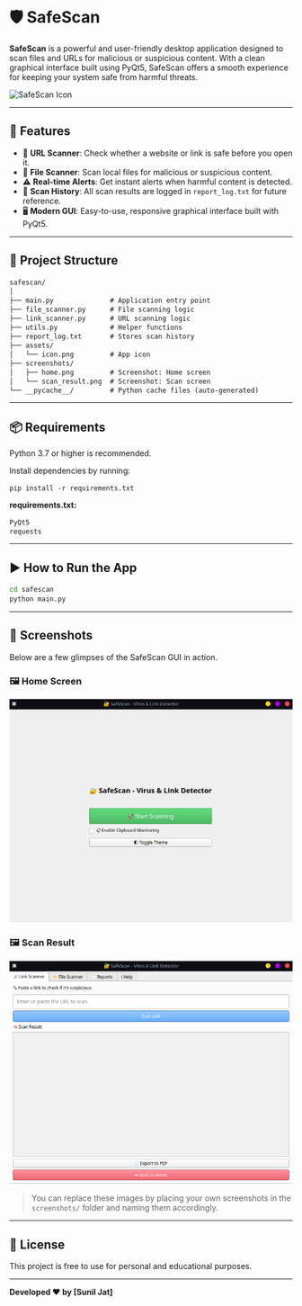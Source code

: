 # 🛡️ SafeScan

**SafeScan** is a powerful and user-friendly desktop application designed to scan files and URLs for malicious or suspicious content. With a clean graphical interface built using PyQt5, SafeScan offers a smooth experience for keeping your system safe from harmful threats.

![SafeScan Icon](safescan/assets/icon.png)

---

## 🚀 Features

- 🔗 **URL Scanner**: Check whether a website or link is safe before you open it.
- 📂 **File Scanner**: Scan local files for malicious or suspicious content.
- ⚠️ **Real-time Alerts**: Get instant alerts when harmful content is detected.
- 📝 **Scan History**: All scan results are logged in `report_log.txt` for future reference.
- 🖥️ **Modern GUI**: Easy-to-use, responsive graphical interface built with PyQt5.

---

## 🧱 Project Structure

```
safescan/
│
├── main.py              # Application entry point
├── file_scanner.py      # File scanning logic
├── link_scanner.py      # URL scanning logic
├── utils.py             # Helper functions
├── report_log.txt       # Stores scan history
├── assets/
│   └── icon.png         # App icon
├── screenshots/
│   ├── home.png         # Screenshot: Home screen
│   └── scan_result.png  # Screenshot: Scan screen
└── __pycache__/         # Python cache files (auto-generated)
```

---

## 📦 Requirements

Python 3.7 or higher is recommended.

Install dependencies by running:

```
pip install -r requirements.txt
```

**requirements.txt:**
```
PyQt5
requests
```

---

## ▶️ How to Run the App

```bash
cd safescan
python main.py
```

---

## 📸 Screenshots

Below are a few glimpses of the SafeScan GUI in action.

### 🖼️ Home Screen
![Home Screen](home.png)

### 🖼️ Scan Result
![Scan Screen](scan.png)

> You can replace these images by placing your own screenshots in the `screenshots/` folder and naming them accordingly.

---

## 📄 License

This project is free to use for personal and educational purposes.

---

**Developed ❤️ by [Sunil Jat]**
